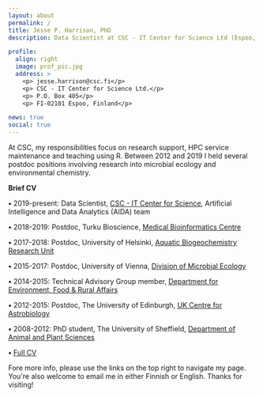 ```yaml
---
layout: about
permalink: /
title: Jesse P. Harrison, PhD
description: Data Scientist at CSC - IT Center for Science Ltd (Espoo, Finland)

profile:
  align: right
  image: prof_pic.jpg
  address: >
    <p> jesse.harrison@csc.fi</p>
    <p> CSC - IT Center for Science Ltd.</p>
    <p> P.O. Box 405</p>
    <p> FI-02101 Espoo, Finland</p>

news: true
social: true
---
```


At CSC, my responsibilities focus on research support, HPC service
maintenance and teaching using R. Between 2012 and 2019 I held 
several postdoc positions involving research into microbial ecology and
environmental chemistry.

**Brief CV**

**•** 2019-present: Data Scientist, [CSC - IT Center for Science](https://www.csc.fi), Artificial Intelligence and Data Analytics (AIDA) team

**•** 2018-2019: Postdoc, Turku Bioscience, [Medical Bioinformatics Centre](https://elolab.utu.fi/)

**•** 2017-2018: Postdoc, University of Helsinki, [Aquatic Biogeochemistry Research Unit](https://www.helsinki.fi/en/researchgroups/aquatic-biogeochemistry)

**•** 2015-2017: Postdoc, University of Vienna, [Division of Microbial Ecology](http://www.microbial-ecology.net/)

**•** 2014-2015: Technical Advisory Group member, [Department for Environment, Food & Rural Affairs](http://www.defra.gov.uk/)

**•** 2012-2015: Postdoc, The University of Edinburgh, [UK Centre for Astrobiology](https://www.astrobiology.ac.uk/)

**•** 2008-2012: PhD student, The University of Sheffield, [Department of Animal and Plant Sciences](https://www.sheffield.ac.uk/aps)

**•** [Full CV](Harrison_CV.pdf)

Fore more info, please use the links on the top right to navigate my page. You're
also welcome to email me in either Finnish or English. Thanks for visiting!
